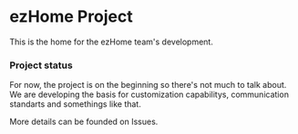 # ezHome Project 

This is the home for the ezHome team's development.

### Project status

For now, the project is on the beginning so there's not much to talk about.
We are developing the basis for customization capabilitys, communication standarts and somethings like that. 

More details can be founded on Issues.

